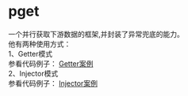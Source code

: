 # pget
一个并行获取下游数据的框架,并封装了异常兜底的能力。<br/>
他有两种使用方式：<br/>
1、Getter模式<br/>
参看代码例子： [Getter案例](https://github.com/yongzhidai/pget/blob/master/src/test/java/com/dyz/pget/test/getter/TestBizDataGetter.java)<br/>
2、Injector模式<br/>
参看代码例子： [Injector案例](https://github.com/yongzhidai/pget/tree/master/src/test/java/com/dyz/pget/test/injector)<br/>
